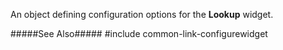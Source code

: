 
<!--shortDescription-->
An object defining configuration options for the **Lookup** widget.
<!--/shortDescription-->

<!--fullDescription-->
#####See Also#####
#include common-link-configurewidget
<!--/fullDescription-->